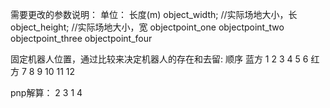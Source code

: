 需要更改的参数说明：
单位： 长度(m)
object_width; //实际场地大小，长
object_height; //实际场地大小，宽
objectpoint_one
objectpoint_two
objectpoint_three
objectpoint_four

固定机器人位置，通过比较来决定机器人的存在和去留: 顺序 蓝方 1 2 3 4 5 6 红方 7 8 9 10 11 12

pnp解算：
2    3 
1    4
